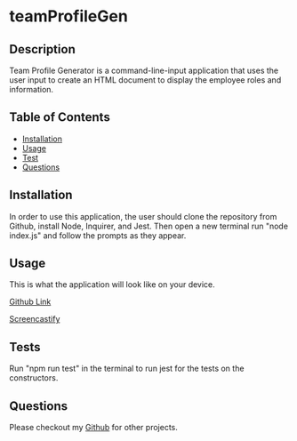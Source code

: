# teamProfileGen

## Description
Team Profile Generator is a command-line-input application that uses the user input to create an HTML document to display the employee roles and information.

## Table of Contents
* [Installation](#installation)
* [Usage](#usage)
* [Test](#test)
* [Questions](#questions)

## Installation
In order to use this application, the user should clone the repository from Github, install Node, Inquirer, and Jest. Then open a new terminal run "node index.js" and follow the prompts as they appear. 

## Usage
This is what the application will look like on your device.

[Github Link](https://github.com/Nkepers/teamProfileGen)

[Screencastify](https://watch.screencastify.com/v/CScFyb4NDZXbeoDC6JUA)

## Tests
Run "npm run test" in the terminal to run jest for the tests on the constructors. 

## Questions
Please checkout my [Github](https://github.com/Nkepers) for other projects.
